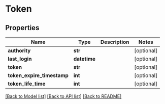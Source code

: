 # Token

## Properties
Name | Type | Description | Notes
------------ | ------------- | ------------- | -------------
**authority** | **str** |  | [optional] 
**last_login** | **datetime** |  | [optional] 
**token** | **str** |  | [optional] 
**token_expire_timestamp** | **int** |  | [optional] 
**token_life_time** | **int** |  | [optional] 

[[Back to Model list]](../README.md#documentation-for-models) [[Back to API list]](../README.md#documentation-for-api-endpoints) [[Back to README]](../README.md)


